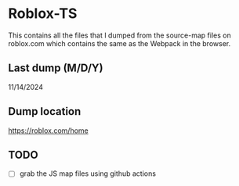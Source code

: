 # Roblox-TS
This contains all the files that I dumped from the source-map files on roblox.com which contains the same as the Webpack in the browser.

## Last dump (M/D/Y)
11/14/2024

## Dump location
https://roblox.com/home

## TODO
- [ ] grab the JS map files using github actions